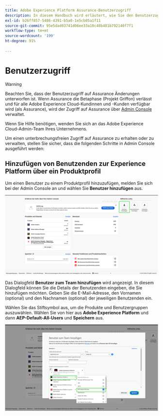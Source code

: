 ```yaml
---
title: Adobe Experience Platform Assurance-Benutzerzugriff
description: In diesem Handbuch wird erläutert, wie Sie den Benutzerzugriff auf Adobe Experience Platform Assurance durch Verwaltung über Admin Console aufrechterhalten können.
exl-id: b26ff857-5486-4391-b5a0-1e5cb05a1f11
source-git-commit: 95e5dad03741d06ee33a10c48b481b792140f7f1
workflow-type: tm+mt
source-wordcount: '199'
ht-degree: 91%

---
```


# Benutzerzugriff

>[!WARNING]
>
>Beachten Sie, dass der Benutzerzugriff auf Assurance Änderungen unterworfen ist. Wenn Assurance die Betaphase (Projekt Griffon) verlässt und für alle Adobe Experience Cloud-Kundinnen und -Kunden verfügbar wird (als Assurance), wird der Zugriff auf Assurance über [Admin Console](https://helpx.adobe.com/de/enterprise/using/admin-console.html) verwaltet.
>
>Wenn Sie Hilfe benötigen, wenden Sie sich an das Adobe Experience Cloud-Admin-Team Ihres Unternehmens.

Um einen unterbrechungsfreien Zugriff auf Assurance zu erhalten oder zu verwalten, stellen Sie sicher, dass die folgenden Schritte in Admin Console ausgeführt werden:

## Hinzufügen von Benutzenden zur Experience Platform über ein Produktprofil

Um einen Benutzer zu einem Produktprofil hinzuzufügen, melden Sie sich bei der Admin Console an und wählen Sie **Benutzer hinzufügen** aus.

![Hervorgehobene Schaltfläche „Benutzer hinzufügen“.](./images/get-access/product-profile-add-users.png)

Das Dialogfeld **Benutzer zum Team hinzufügen** wird angezeigt. In diesem Dialogfeld können Sie die Details der Benutzenden eingeben, die Sie hinzufügen möchten. Geben Sie die E-Mail-Adresse, den Vornamen (optional) und den Nachnamen (optional) der jeweiligen Benutzenden ein.

Wählen Sie das Stiftsymbol aus, um die Produkte und Benutzergruppen auszuwählen. Wählen Sie von hier aus **Adobe Experience Platform** und dann **AEP-Default-All-Users** und **Speichern** aus.

![Das Dialogfeld, das zeigt, wie das Produktprofil hinzugefügt werden kann, wird angezeigt.](./images/get-access/product-profile-add-profile.png)

